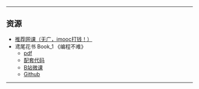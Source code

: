 <!--
## 课程总览 
- 难度评分 Nan / 10 （0 份）  
- 实用评分 Nan / 10 （0 份）  
--> 

---

## 资源
- [推荐网课（无广，imooc打钱！）](https://www.imooc.com/learn/1261)  
- 鸢尾花书 Book_1 《编程不难》  
    - [pdf](https://file.uhsea.com/2403/be5da32ab7c06ff788876da4268c8c5275.pdf)  
    - [配套代码](https://file.uhsea.com/2403/4cc91475236e2156ebd5673ea74d680dQ5.zip)  
    - [B站微课](https://space.bilibili.com/513194466)  
    - [Github](https://github.com/Visualize-ML/Book1_Python-For-Beginners)  

---

<!--
## 教师们  
- #### 张全和  
    - 内容评分 2/10 （1 份）  
    - 分数评分 0/10 （1 份）  
    - 对该老师的评价：  
        `
        讲课逻辑很跳跃，想到哪儿讲哪儿，口音还比较明显，第一堂课后半场都听不懂，半个班都放弃，开始玩手机了。
        `  
- #### 胡月  
    - 内容评分 6/10 （1 份）  
    - 分数评分 8/10 （1 份）  
    - 对该老师的评价：  
        `
        客观评价其实讲得还好，但是要多练题，讲得比书上仔细，但是又由于Python的知识点很细需要多花时间记忆，本人在高中基本没碰过Python，学着还是有点吃力，多注意自己做电脑实验，或者请教别人，2023级工能上学期期末考试总体不难，基本得90分是没有很大问题的（前提是你每节课都去或者在上网课，如果没有基础又一点都不学的话恐怕还是挺困难的）。
        ` @ zephyr  
-->